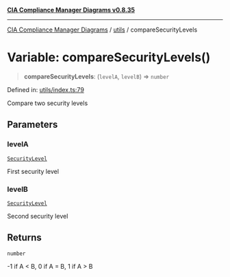 [**CIA Compliance Manager Diagrams v0.8.35**](../../README.md)

***

[CIA Compliance Manager Diagrams](../../modules.md) / [utils](../README.md) / compareSecurityLevels

# Variable: compareSecurityLevels()

> **compareSecurityLevels**: (`levelA`, `levelB`) => `number`

Defined in: [utils/index.ts:79](https://github.com/Hack23/cia-compliance-manager/blob/b297770fc62abf558e2711cd029bbbe74e6c5cfb/src/utils/index.ts#L79)

Compare two security levels

## Parameters

### levelA

[`SecurityLevel`](../../types/cia/type-aliases/SecurityLevel.md)

First security level

### levelB

[`SecurityLevel`](../../types/cia/type-aliases/SecurityLevel.md)

Second security level

## Returns

`number`

-1 if A < B, 0 if A = B, 1 if A > B

